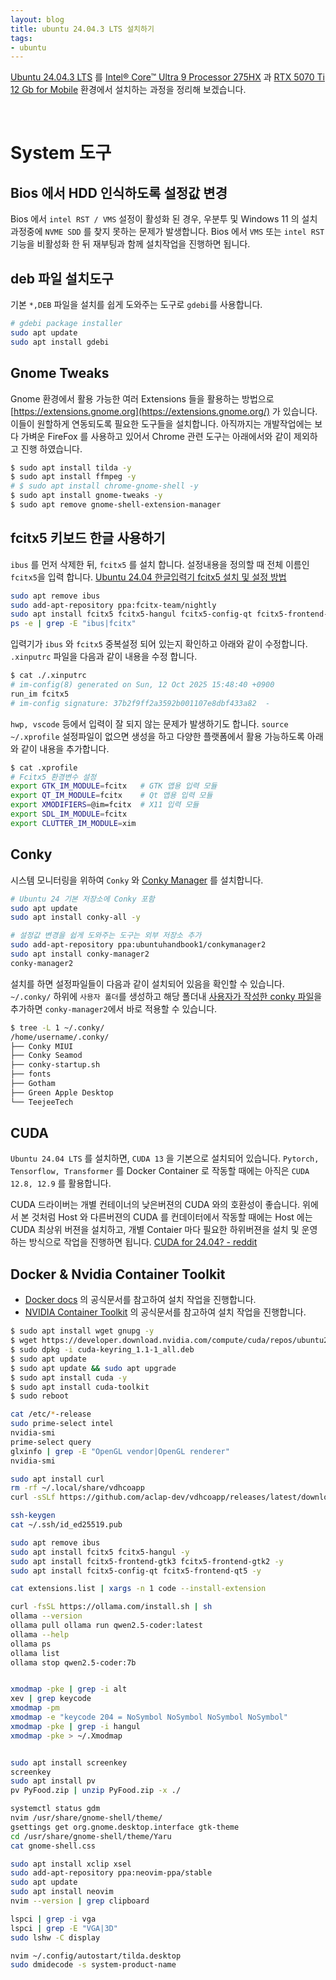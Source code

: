 ```yaml
---
layout: blog
title: ubuntu 24.04.3 LTS 설치하기
tags:
- ubuntu
---
```


[Ubuntu 24.04.3 LTS](https://ubuntu.com/download/desktop) 를 [Intel® Core™ Ultra 9 Processor 275HX](https://www.intel.co.kr/content/www/kr/ko/products/sku/242293/intel-core-ultra-9-processor-275hx-36m-cache-up-to-5-40-ghz/specifications.html) 과 [RTX 5070 Ti 12 Gb for Mobile](https://www.techpowerup.com/gpu-specs/geforce-rtx-5070-ti-mobile.c4238) 환경에서 설치하는 과정을 정리해 보겠습니다.

<br/>

# **System 도구**

## Bios 에서 HDD 인식하도록 설정값 변경
Bios 에서 `intel RST / VMS` 설정이 활성화 된 경우, 우분투 및 Windows 11 의 설치과정중에 `NVME SDD` 를 찾지 못하는 문제가 발생합니다. Bios 에서 `VMS` 또는 `intel RST` 기능을 비활성화 한 뒤 재부팅과 함께 설치작업을 진행하면 됩니다.

## deb 파일 설치도구
기본 `*,DEB` 파일을 설치를 쉽게 도와주는 도구로 `gdebi`를 사용합니다. 
```bash
# gdebi package installer
sudo apt update
sudo apt install gdebi
```

## Gnome Tweaks
Gnome 환경에서 활용 가능한 여러 Extensions 들을 활용하는 방법으로 [https://extensions.gnome.org](https://extensions.gnome.org/) 가 있습니다. 이들이 원할하게 연동되도록 필요한 도구들을 설치합니다. 아직까지는 개발작업에는 보다 가벼운 FireFox 를 사용하고 있어서 Chrome 관련 도구는 아래에서와 같이 제외하고 진행 하였습니다.
```bash
$ sudo apt install tilda -y
$ sudo apt install ffmpeg -y
# $ sudo apt install chrome-gnome-shell -y
$ sudo apt install gnome-tweaks -y
$ sudo apt remove gnome-shell-extension-manager
```

## fcitx5 키보드 한글 사용하기
`ibus` 를 먼저 삭제한 뒤, `fcitx5` 를 설치 합니다. 설정내용을 정의할 때 전체 이름인 `fcitx5`을 입력 합니다. [Ubuntu 24.04 한글입력기 fcitx5 설치 및 설정 방법](https://osg.kr/archives/405)
```bash
sudo apt remove ibus
sudo add-apt-repository ppa:fcitx-team/nightly
sudo apt install fcitx5 fcitx5-hangul fcitx5-config-qt fcitx5-frontend-gtk3 fcitx5-frontend-gtk2 fcitx5-frontend-qt5 -y
ps -e | grep -E "ibus|fcitx"
 ```

입력기가 `ibus` 와 `fcitx5` 중복설정 되어 있는지 확인하고 아래와 같이 수정합니다. `.xinputrc` 파일을 다음과 같이 내용을 수정 합니다.
```bash
$ cat ./.xinputrc 
# im-config(8) generated on Sun, 12 Oct 2025 15:48:40 +0900
run_im fcitx5
# im-config signature: 37b2f9ff2a3592b001107e8dbf433a82  -
```

`hwp, vscode` 등에서 입력이 잘 되지 않는 문제가 발생하기도 합니다. `source ~/.xprofile` 설정파일이 없으면 생성을 하고 다양한 플랫폼에서 활용 가능하도록 아래와 같이 내용을 추가합니다.
```bash
$ cat .xprofile 
# Fcitx5 환경변수 설정
export GTK_IM_MODULE=fcitx   # GTK 앱용 입력 모듈
export QT_IM_MODULE=fcitx    # Qt 앱용 입력 모듈
export XMODIFIERS=@im=fcitx  # X11 입력 모듈
export SDL_IM_MODULE=fcitx
export CLUTTER_IM_MODULE=xim
```

## Conky
시스템 모니터링을 위하여 `Conky` 와 [Conky Manager](https://ubuntuhandbook.org/index.php/2020/07/install-conky-manager-ubuntu-20-04-lts/) 를 설치합니다.
```bash
# Ubuntu 24 기본 저장소에 Conky 포함
sudo apt update
sudo apt install conky-all -y

# 설정값 변경을 쉽게 도와주는 도구는 외부 저장소 추가
sudo add-apt-repository ppa:ubuntuhandbook1/conkymanager2
sudo apt install conky-manager2
conky-manager2
```
설치를 하면 설정파일들이 다음과 같이 설치되어 있음을 확인할 수 있습니다. `~/.conky/` 하위에 `사용자 폴더`를 생성하고 해당 폴더내 [사용자가 작성한 conky 파일]()을 추가하면 `conky-manager2`에서 바로 적용할 수 있습니다. 
```bash
$ tree -L 1 ~/.conky/
/home/username/.conky/
├── Conky MIUI
├── Conky Seamod
├── conky-startup.sh
├── fonts
├── Gotham
├── Green Apple Desktop
└── TeejeeTech
```

## CUDA
`Ubuntu 24.04 LTS` 를 설치하면, `CUDA 13` 을 기본으로 설치되어 있습니다. `Pytorch, Tensorflow, Transformer` 를 Docker Container 로 작동할 때에는 아직은 `CUDA 12.8, 12.9` 를 활용합니다. 

CUDA 드라이버는 개별 컨테이너의 낮은버젼의 CUDA 와의 호환성이 좋습니다. 위에서 본 것처럼 Host 와 다른버젼의 CUDA 를 컨데이터에서 작동할 때에는 Host 에는 CUDA 최상위 버젼을 설치하고, 개별 Contaier 마다 필요한 하위버젼을 설치 및 운영하는 방식으로 작업을 진행하면 됩니다. [CUDA for 24.04? - reddit](https://www.reddit.com/r/Ubuntu/comments/1cy14b3/cuda_for_2404/)

## Docker & Nvidia Container Toolkit
- [Docker docs](https://docs.docker.com/engine/install/ubuntu/) 의 공식문서를 참고하여 설치 작업을 진행합니다.
- [NVIDIA Container Toolkit](https://docs.nvidia.com/datacenter/cloud-native/container-toolkit/latest/install-guide.html) 의 공식문서를 참고하여 설치 작업을 진행합니다.

```bash
$ sudo apt install wget gnupg -y
$ wget https://developer.download.nvidia.com/compute/cuda/repos/ubuntu2404/x86_64/cuda-keyring_1.1-1_all.deb
$ sudo dpkg -i cuda-keyring_1.1-1_all.deb 
$ sudo apt update
$ sudo apt update && sudo apt upgrade
$ sudo apt install cuda -y
$ sudo apt install cuda-toolkit
$ sudo reboot

cat /etc/*-release
sudo prime-select intel
nvidia-smi
prime-select query
glxinfo | grep -E "OpenGL vendor|OpenGL renderer"
nvidia-smi

sudo apt install curl
rm -rf ~/.local/share/vdhcoapp
curl -sSLf https://github.com/aclap-dev/vdhcoapp/releases/latest/download/install.sh | bash

ssh-keygen
cat ~/.ssh/id_ed25519.pub

sudo apt remove ibus
sudo apt install fcitx5 fcitx5-hangul -y
sudo apt install fcitx5-frontend-gtk3 fcitx5-frontend-gtk2 -y
sudo apt install fcitx5-config-qt fcitx5-frontend-qt5 -y

cat extensions.list | xargs -n 1 code --install-extension

curl -fsSL https://ollama.com/install.sh | sh
ollama --version
ollama pull ollama run qwen2.5-coder:latest
ollama --help
ollama ps
ollama list
ollama stop qwen2.5-coder:7b


xmodmap -pke | grep -i alt
xev | grep keycode
xmodmap -pm
xmodmap -e "keycode 204 = NoSymbol NoSymbol NoSymbol NoSymbol"
xmodmap -pke | grep -i hangul
xmodmap -pke > ~/.Xmodmap


sudo apt install screenkey
screenkey
sudo apt install pv
pv PyFood.zip | unzip PyFood.zip -x ./

systemctl status gdm
nvim /usr/share/gnome-shell/theme/
gsettings get org.gnome.desktop.interface gtk-theme
cd /usr/share/gnome-shell/theme/Yaru
cat gnome-shell.css 

sudo apt install xclip xsel
sudo add-apt-repository ppa:neovim-ppa/stable
sudo apt update
sudo apt install neovim
nvim --version | grep clipboard

lspci | grep -i vga
lspci | grep -E "VGA|3D"
sudo lshw -C display

nvim ~/.config/autostart/tilda.desktop 
sudo dmidecode -s system-product-name
```